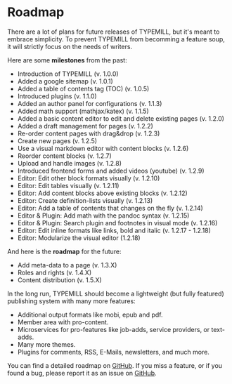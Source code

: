 # Roadmap

There are a lot of plans for future releases of TYPEMILL, but it's meant to embrace simplicity. To prevent TYPEMILL from becomming a feature soup, it will strictly focus on the needs of writers.

Here are some **milestones** from the past:

* Introduction of TYPEMILL (v. 1.0.0)
* Added a google sitemap (v. 1.0.1)
* Added a table of contents tag (TOC) (v. 1.0.5)
* Introduced plugins (v. 1.1.0)
* Added an author panel for configurations (v. 1.1.3)
* Added math support (mathjax/katex) (v. 1.1.5) 
* Added a basic content editor to edit and delete existing pages (v. 1.2.0)
* Added a draft management for pages (v. 1.2.2)
* Re-order content pages with drag&drop (v. 1.2.3)
* Create new pages (v. 1.2.5)
* Use a visual markdown editor with content blocks (v. 1.2.6)
* Reorder content blocks (v. 1.2.7)
* Upload and handle images (v. 1.2.8)
* Introduced frontend forms and added videos (youtube) (v. 1.2.9)
* Editor: Edit other block formats visually (v. 1.2.10)
* Editor: Edit tables visually (v. 1.2.11)
* Editor: Add content blocks above existing blocks (v. 1.2.12)
* Editor: Create definition-lists visually (v. 1.2.13)
* Editor: Add a table of contents that changes on the fly (v. 1.2.14)
* Editor & Plugin: Add math with the pandoc syntax (v. 1.2.15)
* Editor & Plugin: Search plugin and footnotes in visual mode (v. 1.2.16)
* Editor: Edit inline formats like links, bold and italic (v. 1.2.17 - 1.2.18)
* Editor: Modularize the visual editor (1.2.18)

And here is the **roadmap** for the future:

* Add meta-data to a page (v. 1.3.X)
* Roles and rights (v. 1.4.X)
* Content distribution (v. 1.5.X)

In the long run, TYPEMILL should become a lightweight (but fully featured) publishing system with many more features: 

* Additional output formats like mobi, epub and pdf.
* Member area with pro-content.
* Microservices for pro-features like job-adds, service providers, or text-adds. 
* Many more themes.
* Plugins for comments, RSS, E-Mails, newsletters, and much more.

You can find a detailed roadmap on [GitHub](https://github.com/typemill/typemill/issues/35). If you miss a feature, or if you found a bug, please report it as an issue on [GitHub](https://github.com/trendschau/typemill).
